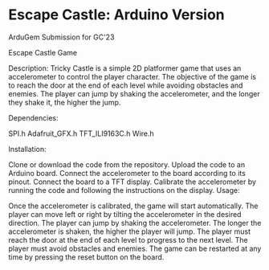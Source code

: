 # Escape Castle: Arduino Version
ArduGem Submission for GC'23

Escape Castle Game

Description:
Tricky Castle is a simple 2D platformer game that uses an accelerometer to control the player character. The objective of the game is to reach the door at the end of each level while avoiding obstacles and enemies. The player can jump by shaking the accelerometer, and the longer they shake it, the higher the jump.

Dependencies:

SPI.h
Adafruit_GFX.h
TFT_ILI9163C.h
Wire.h

Installation:

Clone or download the code from the repository.
Upload the code to an Arduino board.
Connect the accelerometer to the board according to its pinout.
Connect the board to a TFT display.
Calibrate the accelerometer by running the code and following the instructions on the display.
Usage:

Once the accelerometer is calibrated, the game will start automatically.
The player can move left or right by tilting the accelerometer in the desired direction.
The player can jump by shaking the accelerometer.
The longer the accelerometer is shaken, the higher the player will jump.
The player must reach the door at the end of each level to progress to the next level.
The player must avoid obstacles and enemies.
The game can be restarted at any time by pressing the reset button on the board.
